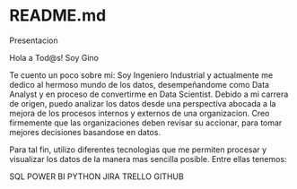 # README.md
Presentacion

Hola a Tod@s! Soy Gino 

Te cuento un poco sobre mi: Soy Ingeniero Industrial y actualmente me dedico al hermoso mundo de los datos, desempeñandome como Data Analyst y en proceso de convertirme en Data Scientist. Debido a mi carrera de origen, puedo analizar los datos desde una perspectiva abocada a la mejora de los procesos internos y externos de una organizacion. Creo firmemente que las organizaciones deben revisar su accionar, para tomar mejores decisiones basandose en datos.

Para tal fin, utilizo diferentes tecnologias que me permiten procesar y visualizar los datos de la manera mas sencilla posible. Entre ellas tenemos:

SQL
POWER BI
PYTHON
JIRA
TRELLO
GITHUB
